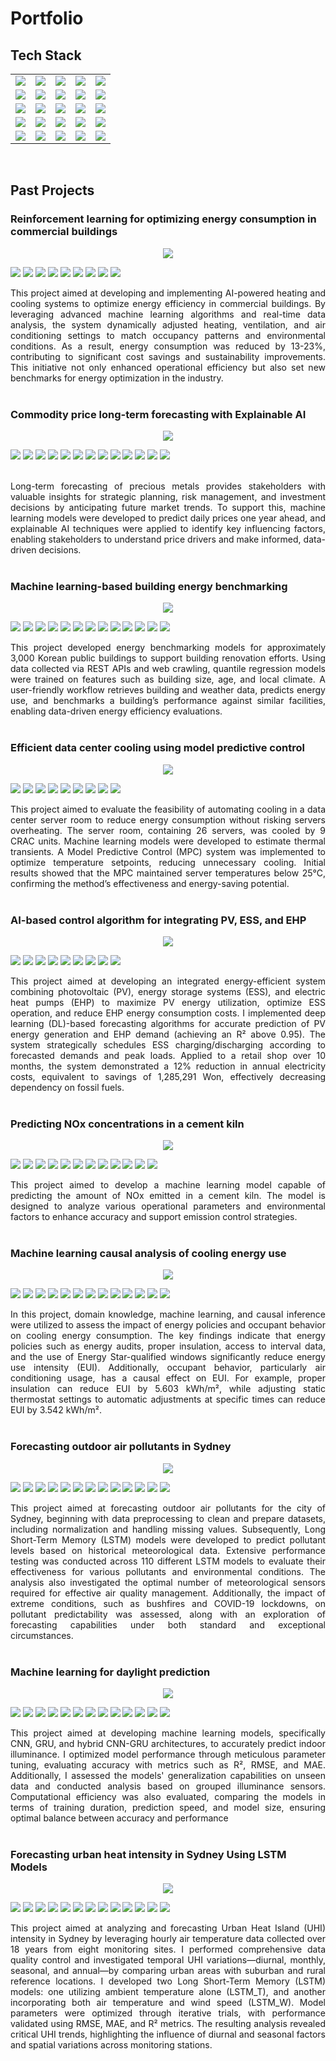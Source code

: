 # Portfolio

## Tech Stack

<table>
  <tr>
    <td><img src="https://img.shields.io/badge/Python-3776AB?logo=python&logoColor=white"></td>
    <td ><img src="https://img.shields.io/badge/R-276DC3?logo=r&logoColor=white"/></td>
    <td><img src="https://img.shields.io/badge/Java-007396?logo=java&logoColor=white"></td>
    <td><img src="https://img.shields.io/badge/JavaScript-F7DF1E?logo=javascript&logoColor=black"/></td>
    <td><img src="https://img.shields.io/badge/SQL-4479A1?logo=postgresql&logoColor=white"/></td>
  </tr>
  <tr>
    <td><img src="https://img.shields.io/badge/pandas-150458?logo=pandas&logoColor=white"/></td>
    <td><img src="https://img.shields.io/badge/NumPy-013243?logo=numpy&logoColor=white"/></td>
    <td><img src="https://img.shields.io/badge/Matplotlib-11557C?logo=plotly&logoColor=white"/></td>
    <td><img src="https://img.shields.io/badge/Plotly-3F4F75?logo=plotly&logoColor=white"/></td>
    <td><img src="https://img.shields.io/badge/Seaborn-3776AB?logo=python&logoColor=white"/></td>
  </tr>
  <tr>
    <td><img src="https://img.shields.io/badge/dplyr-276DC3?logo=r&logoColor=white"/></td>
    <td><img src="https://img.shields.io/badge/ggplot2-276DC3?logo=r&logoColor=white"/></td>
    <td><img src="https://img.shields.io/badge/SciPy-8CAAE6?logo=scipy&logoColor=white"/></td>
    <td><img src="https://img.shields.io/badge/TensorFlow-FF6F00?logo=tensorflow&logoColor=white"/></td>
    <td><img src="https://img.shields.io/badge/PyTorch-EE4C2C?logo=pytorch&logoColor=white"/></td>
  </tr>
  <tr>
    <td><img src="https://img.shields.io/badge/scikit--learn-F7931E?logo=scikit-learn&logoColor=white"/></td>
    <td><img src="https://img.shields.io/badge/Flask-000000?logo=flask&logoColor=white"/></td>
    <td><img src="https://img.shields.io/badge/React-20232A?logo=react&logoColor=61DAFB"/></td>
    <td><img src="https://img.shields.io/badge/Spring_Boot-6DB33F?logo=springboot&logoColor=white"/></td>
    <td><img src="https://img.shields.io/badge/Git-F05032?logo=git&logoColor=white"/></td>
    
  </tr>
  <tr>
    <td><img src="https://img.shields.io/badge/Docker-2496ED?logo=docker&logoColor=white"/></td>
    <td><img src="https://img.shields.io/badge/Airflow-017CEE?logo=apacheairflow&logoColor=white"/></td>
    <td><img src="https://img.shields.io/badge/MLOps-323232?logo=mlflow&logoColor=white"/></td>
    <td><img src="https://img.shields.io/badge/Google_Cloud-4285F4?logo=googlecloud&logoColor=white"/></td>
    <td><img src="https://img.shields.io/badge/Azure-0078D4?logo=microsoftazure&logoColor=white"/></td>
  </tr>
</table><br>

## Past Projects
### Reinforcement learning for optimizing energy consumption in commercial buildings
<center><img src="images/RL.png"/></center>
<p><img src="https://img.shields.io/badge/Python-3776AB?logo=python&logoColor=white"> <img src="https://img.shields.io/badge/PyTorch-EE4C2C?logo=pytorch&logoColor=white"/> <img src="https://img.shields.io/badge/scikit--learn-F7931E?logo=scikit-learn&logoColor=white"/> <img src="https://img.shields.io/badge/SQL-4479A1?logo=postgresql&logoColor=white"/> <img src="https://img.shields.io/badge/pandas-150458?logo=pandas&logoColor=white"/> <img src="https://img.shields.io/badge/NumPy-013243?logo=numpy&logoColor=white"/> <img src="https://img.shields.io/badge/Git-F05032?logo=git&logoColor=white"/> <img src="https://img.shields.io/badge/Airflow-017CEE?logo=apacheairflow&logoColor=white"/> <img src="https://img.shields.io/badge/Azure-0078D4?logo=microsoftazure&logoColor=white"/></p>
<div style="text-align: justify">This project aimed at developing and implementing AI-powered heating and cooling systems to optimize energy efficiency in commercial buildings. By leveraging advanced machine learning algorithms and real-time data analysis, the system dynamically adjusted heating, ventilation, and air conditioning settings to match occupancy patterns and environmental conditions. As a result, energy consumption was reduced by 13-23%, contributing to significant cost savings and sustainability improvements. This initiative not only enhanced operational efficiency but also set new benchmarks for energy optimization in the industry.</div><br>

### Commodity price long-term forecasting with Explainable AI
<center><img src="images/platinum.png"/></center>
<p><img src="https://img.shields.io/badge/Python-3776AB?logo=python&logoColor=white"> <img src="https://img.shields.io/badge/TensorFlow-FF6F00?logo=tensorflow&logoColor=white"/> <img src="https://img.shields.io/badge/scikit--learn-F7931E?logo=scikit-learn&logoColor=white"/> <img src="https://img.shields.io/badge/pandas-150458?logo=pandas&logoColor=white"/> <img src="https://img.shields.io/badge/NumPy-013243?logo=numpy&logoColor=white"/> <img src="https://img.shields.io/badge/SQL-4479A1?logo=postgresql&logoColor=white"/> <img src="https://img.shields.io/badge/Flask-000000?logo=flask&logoColor=white"/> <img src="https://img.shields.io/badge/JavaScript-F7DF1E?logo=javascript&logoColor=black"/> <img src="https://img.shields.io/badge/React-20232A?logo=react&logoColor=61DAFB"/> <img src="https://img.shields.io/badge/Docker-2496ED?logo=docker&logoColor=white"/> <img src="https://img.shields.io/badge/Google_Cloud-4285F4?logo=googlecloud&logoColor=white"/> <img src="https://img.shields.io/badge/Git-F05032?logo=git&logoColor=white"/> <img src="https://img.shields.io/badge/MLOps-323232?logo=mlflow&logoColor=white"/></p><br>
<div style="text-align: justify">Long-term forecasting of precious metals provides stakeholders with valuable insights for strategic planning, risk management, and investment decisions by anticipating future market trends. To support this, machine learning models were developed to predict daily prices one year ahead, and explainable AI techniques were applied to identify key influencing factors, enabling stakeholders to understand price drivers and make informed, data-driven decisions.</div><br>

### Machine learning-based building energy benchmarking
<center><img src="images/benchmark.jpg"/></center>
<p><img src="https://img.shields.io/badge/Python-3776AB?logo=python&logoColor=white"> <img src="https://img.shields.io/badge/PyTorch-EE4C2C?logo=pytorch&logoColor=white"/> <img src="https://img.shields.io/badge/scikit--learn-F7931E?logo=scikit-learn&logoColor=white"/> <img src="https://img.shields.io/badge/SQL-4479A1?logo=postgresql&logoColor=white"/> <img src="https://img.shields.io/badge/pandas-150458?logo=pandas&logoColor=white"/> <img src="https://img.shields.io/badge/NumPy-013243?logo=numpy&logoColor=white"/> <img src="https://img.shields.io/badge/Java-007396?logo=java&logoColor=white"> <img src="https://img.shields.io/badge/Spring_Boot-6DB33F?logo=springboot&logoColor=white"/> <img src="https://img.shields.io/badge/Flask-000000?logo=flask&logoColor=white"/> <img src="https://img.shields.io/badge/Git-F05032?logo=git&logoColor=white"/> <img src="https://img.shields.io/badge/Airflow-017CEE?logo=apacheairflow&logoColor=white"/> <img src="https://img.shields.io/badge/Azure-0078D4?logo=microsoftazure&logoColor=white"/> <img src="https://img.shields.io/badge/MLOps-323232?logo=mlflow&logoColor=white"/></p>
<div style="text-align: justify">This project developed energy benchmarking models for approximately 3,000 Korean public buildings to support building renovation efforts. Using data collected via REST APIs and web crawling, quantile regression models were trained on features such as building size, age, and local climate. A user-friendly workflow retrieves building and weather data, predicts energy use, and benchmarks a building’s performance against similar facilities, enabling data-driven energy efficiency evaluations.</div><br>

### Efficient data center cooling using model predictive control
<center><img src="images/data-center.png"/></center>
<p><img src="https://img.shields.io/badge/Python-3776AB?logo=python&logoColor=white"> <img src="https://img.shields.io/badge/PyTorch-EE4C2C?logo=pytorch&logoColor=white"/> <img src="https://img.shields.io/badge/scikit--learn-F7931E?logo=scikit-learn&logoColor=white"/> <img src="https://img.shields.io/badge/SQL-4479A1?logo=postgresql&logoColor=white"/> <img src="https://img.shields.io/badge/pandas-150458?logo=pandas&logoColor=white"/> <img src="https://img.shields.io/badge/NumPy-013243?logo=numpy&logoColor=white"/> <img src="https://img.shields.io/badge/Git-F05032?logo=git&logoColor=white"/> <img src="https://img.shields.io/badge/Airflow-017CEE?logo=apacheairflow&logoColor=white"/> <img src="https://img.shields.io/badge/Azure-0078D4?logo=microsoftazure&logoColor=white"/></p>
<div style="text-align: justify">This project aimed to evaluate the feasibility of automating cooling in a data center server room to reduce energy consumption without risking servers overheating. The server room, containing 26 servers, was cooled by 9 CRAC units. Machine learning models were developed to estimate thermal transients. A Model Predictive Control (MPC) system was implemented to optimize temperature setpoints, reducing unnecessary cooling. Initial results showed that the MPC maintained server temperatures below 25°C, confirming the method’s effectiveness and energy-saving potential.</div><br>


### AI-based control algorithm for integrating PV, ESS, and EHP
<center><img src="images/PV-ESS.png"/></center>
<p><img src="https://img.shields.io/badge/Python-3776AB?logo=python&logoColor=white"> <img src="https://img.shields.io/badge/SQL-4479A1?logo=postgresql&logoColor=white"/> <img src="https://img.shields.io/badge/pandas-150458?logo=pandas&logoColor=white"/> <img src="https://img.shields.io/badge/NumPy-013243?logo=numpy&logoColor=white"/> <img src="https://img.shields.io/badge/TensorFlow-FF6F00?logo=tensorflow&logoColor=white"/> <img src="https://img.shields.io/badge/SciPy-8CAAE6?logo=scipy&logoColor=white"/> <img src="https://img.shields.io/badge/scikit--learn-F7931E?logo=scikit-learn&logoColor=white"/> <img src="https://img.shields.io/badge/Seaborn-3776AB?logo=python&logoColor=white"/> <img src="https://img.shields.io/badge/Matplotlib-11557C?logo=plotly&logoColor=white"/></p>
<div style="text-align: justify">This project aimed at developing an integrated energy-efficient system combining photovoltaic (PV), energy storage systems (ESS), and electric heat pumps (EHP) to maximize PV energy utilization, optimize ESS operation, and reduce EHP energy consumption costs. I implemented deep learning (DL)-based forecasting algorithms for accurate prediction of PV energy generation and EHP demand (achieving an R² above 0.95). The system strategically schedules ESS charging/discharging according to forecasted demands and peak loads. Applied to a retail shop over 10 months, the system demonstrated a 12% reduction in annual electricity costs, equivalent to savings of 1,285,291 Won, effectively decreasing dependency on fossil fuels.</div><br>

### Predicting NOx concentrations in a cement kiln
<center><img src="images/Kiln.png"/></center>
<p><img src="https://img.shields.io/badge/Python-3776AB?logo=python&logoColor=white"> <img src="https://img.shields.io/badge/TensorFlow-FF6F00?logo=tensorflow&logoColor=white"/> <img src="https://img.shields.io/badge/scikit--learn-F7931E?logo=scikit-learn&logoColor=white"/> <img src="https://img.shields.io/badge/pandas-150458?logo=pandas&logoColor=white"/> <img src="https://img.shields.io/badge/NumPy-013243?logo=numpy&logoColor=white"/> <img src="https://img.shields.io/badge/SQL-4479A1?logo=postgresql&logoColor=white"/> <img src="https://img.shields.io/badge/Flask-000000?logo=flask&logoColor=white"/> <img src="https://img.shields.io/badge/JavaScript-F7DF1E?logo=javascript&logoColor=black"/> <img src="https://img.shields.io/badge/React-20232A?logo=react&logoColor=61DAFB"/> <img src="https://img.shields.io/badge/Docker-2496ED?logo=docker&logoColor=white"/> <img src="https://img.shields.io/badge/Azure-0078D4?logo=microsoftazure&logoColor=white"/> <img src="https://img.shields.io/badge/Git-F05032?logo=git&logoColor=white"/></p>

<div style="text-align: justify">This project aimed to develop a machine learning model capable of predicting the amount of NOx emitted in a cement kiln. The model is designed to analyze various operational parameters and environmental factors to enhance accuracy and support emission control strategies.</div><br>

### Machine learning causal analysis of cooling energy use
<center><img src="images/causal inference.jpg"/></center>
<p><img src="https://img.shields.io/badge/Python-3776AB?logo=python&logoColor=white"> <img src="https://img.shields.io/badge/R-276DC3?logo=r&logoColor=white"/> <img src="https://img.shields.io/badge/pandas-150458?logo=pandas&logoColor=white"/> <img src="https://img.shields.io/badge/NumPy-013243?logo=numpy&logoColor=white"/> <img src="https://img.shields.io/badge/dplyr-276DC3?logo=r&logoColor=white"/> <img src="https://img.shields.io/badge/ggplot2-276DC3?logo=r&logoColor=white"/> <img src="https://img.shields.io/badge/Matplotlib-11557C?logo=plotly&logoColor=white"/> <img src="https://img.shields.io/badge/Plotly-3F4F75?logo=plotly&logoColor=white"/> <img src="https://img.shields.io/badge/Seaborn-3776AB?logo=python&logoColor=white"/> <img src="https://img.shields.io/badge/SciPy-8CAAE6?logo=scipy&logoColor=white"/> <img src="https://img.shields.io/badge/scikit--learn-F7931E?logo=scikit-learn&logoColor=white"/> <img src="https://img.shields.io/badge/TensorFlow-FF6F00?logo=tensorflow&logoColor=white"/> <img src="https://img.shields.io/badge/SQL-4479A1?logo=postgresql&logoColor=white"/></p>
<div style="text-align: justify">In this project, domain knowledge, machine learning, and causal inference were utilized to assess the impact of energy policies and occupant behavior on cooling energy consumption. The key findings indicate that energy policies such as energy audits, proper insulation, access to interval data, and the use of Energy Star-qualified windows significantly reduce energy use intensity (EUI). Additionally, occupant behavior, particularly air conditioning usage, has a causal effect on EUI. For example, proper insulation can reduce EUI by 5.603 kWh/m², while adjusting static thermostat settings to automatic adjustments at specific times can reduce EUI by 3.542 kWh/m².</div><br>

### Forecasting outdoor air pollutants in Sydney
<center><img src="images/Sydney-pollutants.png"/></center>
<p><img src="https://img.shields.io/badge/Python-3776AB?logo=python&logoColor=white"> <img src="https://img.shields.io/badge/R-276DC3?logo=r&logoColor=white"/> <img src="https://img.shields.io/badge/pandas-150458?logo=pandas&logoColor=white"/> <img src="https://img.shields.io/badge/NumPy-013243?logo=numpy&logoColor=white"/> <img src="https://img.shields.io/badge/dplyr-276DC3?logo=r&logoColor=white"/> <img src="https://img.shields.io/badge/ggplot2-276DC3?logo=r&logoColor=white"/> <img src="https://img.shields.io/badge/Matplotlib-11557C?logo=plotly&logoColor=white"/> <img src="https://img.shields.io/badge/Plotly-3F4F75?logo=plotly&logoColor=white"/> <img src="https://img.shields.io/badge/Seaborn-3776AB?logo=python&logoColor=white"/> <img src="https://img.shields.io/badge/SciPy-8CAAE6?logo=scipy&logoColor=white"/> <img src="https://img.shields.io/badge/scikit--learn-F7931E?logo=scikit-learn&logoColor=white"/> <img src="https://img.shields.io/badge/TensorFlow-FF6F00?logo=tensorflow&logoColor=white"/> <img src="https://img.shields.io/badge/SQL-4479A1?logo=postgresql&logoColor=white"/></p>
<div style="text-align: justify">This project aimed at forecasting outdoor air pollutants for the city of Sydney, beginning with data preprocessing to clean and prepare datasets, including normalization and handling missing values. Subsequently, Long Short-Term Memory (LSTM) models were developed to predict pollutant levels based on historical meteorological data. Extensive performance testing was conducted across 110 different LSTM models to evaluate their effectiveness for various pollutants and environmental conditions. The analysis also investigated the optimal number of meteorological sensors required for effective air quality management. Additionally, the impact of extreme conditions, such as bushfires and COVID-19 lockdowns, on pollutant predictability was assessed, along with an exploration of forecasting capabilities under both standard and exceptional circumstances.</div><br>

### Machine learning for daylight prediction
<center><img src="images/daylight.jpg"/></center>
<p><img src="https://img.shields.io/badge/Python-3776AB?logo=python&logoColor=white"> <img src="https://img.shields.io/badge/R-276DC3?logo=r&logoColor=white"/> <img src="https://img.shields.io/badge/pandas-150458?logo=pandas&logoColor=white"/> <img src="https://img.shields.io/badge/NumPy-013243?logo=numpy&logoColor=white"/> <img src="https://img.shields.io/badge/dplyr-276DC3?logo=r&logoColor=white"/> <img src="https://img.shields.io/badge/ggplot2-276DC3?logo=r&logoColor=white"/> <img src="https://img.shields.io/badge/Matplotlib-11557C?logo=plotly&logoColor=white"/> <img src="https://img.shields.io/badge/Plotly-3F4F75?logo=plotly&logoColor=white"/> <img src="https://img.shields.io/badge/Seaborn-3776AB?logo=python&logoColor=white"/> <img src="https://img.shields.io/badge/SciPy-8CAAE6?logo=scipy&logoColor=white"/> <img src="https://img.shields.io/badge/scikit--learn-F7931E?logo=scikit-learn&logoColor=white"/> <img src="https://img.shields.io/badge/TensorFlow-FF6F00?logo=tensorflow&logoColor=white"/> <img src="https://img.shields.io/badge/SQL-4479A1?logo=postgresql&logoColor=white"/></p>
<div style="text-align: justify">This project aimed at developing machine learning models, specifically CNN, GRU, and hybrid CNN-GRU architectures, to accurately predict indoor illuminance. I optimized model performance through meticulous parameter tuning, evaluating accuracy with metrics such as R², RMSE, and MAE. Additionally, I assessed the models' generalization capabilities on unseen data and conducted analysis based on grouped illuminance sensors. Computational efficiency was also evaluated, comparing the models in terms of training duration, prediction speed, and model size, ensuring optimal balance between accuracy and performance</div><br>

### Forecasting urban heat intensity in Sydney Using LSTM Models
<center><img src="images/Sydney-UHI.png"/></center>
<p><img src="https://img.shields.io/badge/Python-3776AB?logo=python&logoColor=white"> <img src="https://img.shields.io/badge/R-276DC3?logo=r&logoColor=white"/> <img src="https://img.shields.io/badge/pandas-150458?logo=pandas&logoColor=white"/> <img src="https://img.shields.io/badge/NumPy-013243?logo=numpy&logoColor=white"/> <img src="https://img.shields.io/badge/dplyr-276DC3?logo=r&logoColor=white"/> <img src="https://img.shields.io/badge/ggplot2-276DC3?logo=r&logoColor=white"/> <img src="https://img.shields.io/badge/Matplotlib-11557C?logo=plotly&logoColor=white"/> <img src="https://img.shields.io/badge/Plotly-3F4F75?logo=plotly&logoColor=white"/> <img src="https://img.shields.io/badge/Seaborn-3776AB?logo=python&logoColor=white"/> <img src="https://img.shields.io/badge/SciPy-8CAAE6?logo=scipy&logoColor=white"/> <img src="https://img.shields.io/badge/scikit--learn-F7931E?logo=scikit-learn&logoColor=white"/> <img src="https://img.shields.io/badge/TensorFlow-FF6F00?logo=tensorflow&logoColor=white"/> <img src="https://img.shields.io/badge/SQL-4479A1?logo=postgresql&logoColor=white"/></p>
<div style="text-align: justify">This project aimed at analyzing and forecasting Urban Heat Island (UHI) intensity in Sydney by leveraging hourly air temperature data collected over 18 years from eight monitoring sites. I performed comprehensive data quality control and investigated temporal UHI variations—diurnal, monthly, seasonal, and annual—by comparing urban areas with suburban and rural reference locations. I developed two Long Short-Term Memory (LSTM) models: one utilizing ambient temperature alone (LSTM_T), and another incorporating both air temperature and wind speed (LSTM_W). Model parameters were optimized through iterative trials, with performance validated using RMSE, MAE, and R² metrics. The resulting analysis revealed critical UHI trends, highlighting the influence of diurnal and seasonal factors and spatial variations across monitoring stations.</div><br>

